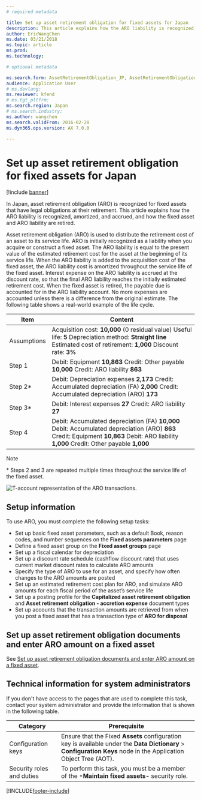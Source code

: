 ```yaml
---
# required metadata

title: Set up asset retirement obligation for fixed assets for Japan
description: This article explains how the ARO liability is recognized, amortized, and accrued, and how the fixed asset and ARO liability are retired for Japan.
author: EricWangChen
ms.date: 03/21/2018
ms.topic: article
ms.prod: 
ms.technology: 

# optional metadata

ms.search.form: AssetRetirementObligation_JP, AssetRetirementObligationDocument_JP, AssetRetirementObligationExplorer_JP, AssetRetirementObligationLine_JP, AssetTable
audience: Application User
# ms.devlang: 
ms.reviewer: kfend
# ms.tgt_pltfrm: 
ms.search.region: Japan
# ms.search.industry: 
ms.author: wangchen
ms.search.validFrom: 2016-02-28
ms.dyn365.ops.version: AX 7.0.0

---
```


# Set up asset retirement obligation for fixed assets for Japan

[!include [banner](../includes/banner.md)]

In Japan, asset retirement obligation (ARO) is recognized for fixed assets that have legal obligations at their retirement. This article explains how the ARO liability is recognized, amortized, and accrued, and how the fixed asset and ARO liability are retired.

Asset retirement obligation (ARO) is used to distribute the retirement cost of an asset to its service life. ARO is initially recognized as a liability when you acquire or construct a fixed asset. The ARO liability is equal to the present value of the estimated retirement cost for the asset at the beginning of its service life. When the ARO liability is added to the acquisition cost of the fixed asset, the ARO liability cost is amortized throughout the service life of the fixed asset. Interest expense on the ARO liability is accrued at the discount rate, so that the final ARO liability reaches the initially estimated retirement cost. When the fixed asset is retired, the payable due is accounted for in the ARO liability account. No more expenses are accounted unless there is a difference from the original estimate. The following table shows a real-world example of the life cycle.

| Item        | Content                                                                                                                                                                                   |
|-------------|-------------------------------------------------------------------------------------------------------------------------------------------------------------------------------------------|
| Assumptions | Acquisition cost: **10,000** (0 residual value) Useful life: **5** Depreciation method: **Straight line** Estimated cost of retirement: **1,000** Discount rate: **3%**                  |
| Step 1      | Debit: Equipment **10,863** Credit: Other payable **10,000** Credit: ARO liability **863**                                                                                                |
| Step 2\*    | Debit: Depreciation expenses **2,173** Credit: Accumulated depreciation (FA) **2,000** Credit: Accumulated depreciation (ARO) **173**                                                     |
| Step 3\*    | Debit: Interest expenses **27** Credit: ARO liability **27**                                                                                                                              |
| Step 4      | Debit: Accumulated depreciation (FA) **10,000** Debit: Accumulated depreciation (ARO) **863** Credit: Equipment **10,863** Debit: ARO liability **1,000** Credit: Other payable **1,000** |

> [!NOTE]
>\* Steps 2 and 3 are repeated multiple times throughout the service life of the fixed asset.

![T-account representation of the ARO transactions.](./media/aro-t-account.png) 

## Setup information
To use ARO, you must complete the following setup tasks:

-   Set up basic fixed asset parameters, such as a default Book, reason codes, and number sequences on the **Fixed assets parameters** page
-   Define a fixed asset group on the **Fixed asset groups** page
-   Set up a fiscal calendar for depreciation
-   Set up a discount rate schedule (cashflow discount rate) that uses current market discount rates to calculate ARO amounts
-   Specify the type of ARO to use for an asset, and specify how often changes to the ARO amounts are posted
-   Set up an estimated retirement cost plan for ARO, and simulate ARO amounts for each fiscal period of the asset’s service life
-   Set up a posting profile for the **Capitalized asset retirement obligation** and **Asset retirement obligation - accretion** **expense** document types
-   Set up accounts that the transaction amounts are retrieved from when you post a fixed asset that has a transaction type of **ARO for disposal**

## Set up asset retirement obligation documents and enter ARO amount on a fixed asset
See [Set up asset retirement obligation documents and enter ARO amount on a fixed asset](./tasks/set-up-asset-retirement-obligation.md).

## Technical information for system administrators
If you don't have access to the pages that are used to complete this task, contact your system administrator and provide the information that is shown in the following table.


|         Category          |                                                                                                Prerequisite                                                                                                 |
|---------------------------|-------------------------------------------------------------------------------------------------------------------------------------------------------------------------------------------------------------|
|    Configuration keys     | Ensure that the Fixed <strong>Assets</strong> configuration key is available under the <strong>Data Dictionary</strong> &gt; <strong>Configuration Keys</strong> node in the Application Object Tree (AOT). |
| Security roles and duties |                                                  To perform this task, you must be a member of the <strong>-Maintain fixed assets-</strong> security role.                                                  |



[!INCLUDE[footer-include](../../includes/footer-banner.md)]
